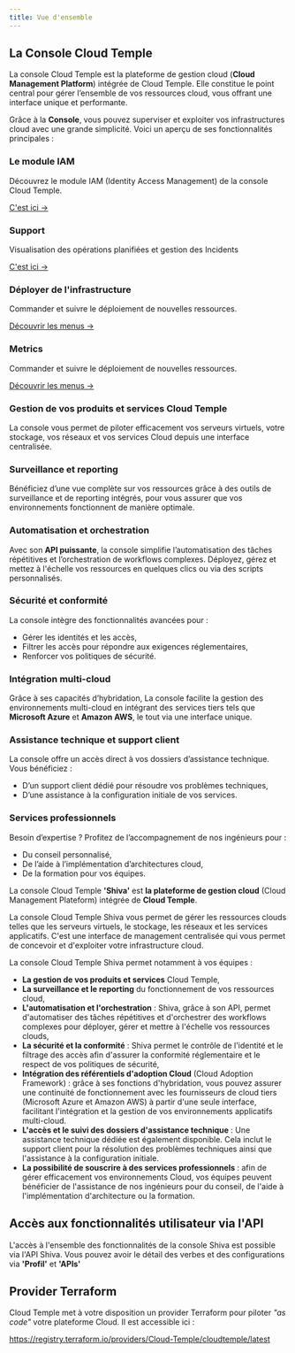 ```yaml
---
title: Vue d'ensemble
---
```


## La Console Cloud Temple

La console Cloud Temple est la plateforme de gestion cloud (**Cloud Management Platform**) intégrée de Cloud Temple. Elle constitue le point central pour gérer l’ensemble de vos ressources cloud, vous offrant une interface unique et performante.

Grâce à la **Console**, vous pouvez superviser et exploiter vos infrastructures cloud avec une grande simplicité. Voici un aperçu de ses fonctionnalités principales :


<div class="card-grid">

  <div class="card">
    <h3>Le module IAM</h3>
    <p>Découvrez le module IAM (Identity Access Management) de la console Cloud Temple.</p>
    <a href="console/iam" class="card-link">C'est ici &rarr;</a>
  </div>

  <div class="card">
    <h3>Support</h3>
    <p>Visualisation des opérations planifiées et gestion des Incidents</p>
    <a href="console/status" class="card-link">C'est ici &rarr;</a>
  </div>

  <div class="card">
    <h3>Déployer de l'infrastructure</h3>
    <p>Commander et suivre le déploiement de nouvelles ressources.</p>
    <a href="console/orders" class="card-link">Découvrir les menus &rarr;</a>
  </div>

  <div class="card">
    <h3>Metrics</h3>
    <p>Commander et suivre le déploiement de nouvelles ressources.</p>
    <a href="console/metrics/concepts" class="card-link">Découvrir les menus &rarr;</a>
  </div>

</div>

### Gestion de vos produits et services Cloud Temple
La console vous permet de piloter efficacement vos serveurs virtuels, votre stockage, vos réseaux et vos services Cloud depuis une interface centralisée.

### Surveillance et reporting
Bénéficiez d’une vue complète sur vos ressources grâce à des outils de surveillance et de reporting intégrés, pour vous assurer que vos environnements fonctionnent de manière optimale.

### Automatisation et orchestration
Avec son **API puissante**, la console simplifie l’automatisation des tâches répétitives et l’orchestration de workflows complexes. Déployez, gérez et mettez à l'échelle vos ressources en quelques clics ou via des scripts personnalisés.

### Sécurité et conformité
La console intègre des fonctionnalités avancées pour :
- Gérer les identités et les accès,
- Filtrer les accès pour répondre aux exigences réglementaires,
- Renforcer vos politiques de sécurité.

### Intégration multi-cloud
Grâce à ses capacités d’hybridation, La console facilite la gestion des environnements multi-cloud en intégrant des services tiers tels que **Microsoft Azure** et **Amazon AWS**, le tout via une interface unique.

### Assistance technique et support client
La console offre un accès direct à vos dossiers d’assistance technique. Vous bénéficiez :
- D’un support client dédié pour résoudre vos problèmes techniques,
- D’une assistance à la configuration initiale de vos services.

### Services professionnels
Besoin d’expertise ? Profitez de l’accompagnement de nos ingénieurs pour :
- Du conseil personnalisé,
- De l’aide à l’implémentation d’architectures cloud,
- De la formation pour vos équipes.

La console Cloud Temple __'Shiva'__ est __la plateforme de gestion cloud__ (Cloud Management Plateform) intégrée de __Cloud Temple__.

La console Cloud Temple Shiva vous permet de gérer les ressources clouds telles que les serveurs virtuels, le stockage, les réseaux et les services applicatifs.
C'est une interface de management centralisée qui vous permet de concevoir et d'exploiter votre infrastructure cloud.

La console Cloud Temple Shiva permet notamment à vos équipes :

- __La gestion de vos produits et services__ Cloud Temple,
- __La surveillance et le reporting__ du fonctionnement de vos ressources cloud,
- __L'automatisation et l'orchestration__ : Shiva, grâce à son API, permet d'automatiser des tâches répétitives et d'orchestrer des workflows complexes pour déployer, gérer et mettre à l'échelle vos ressources clouds,
- __La sécurité et la conformité__ : Shiva permet le contrôle de l'identité et le filtrage des accès afin d'assurer la conformité réglementaire et le respect de vos politiques de sécurité,
- __Intégration des référentiels d'adoption Cloud__ (Cloud Adoption Framework) : grâce à ses fonctions d'hybridation, vous pouvez assurer une continuité de fonctionnement avec les fournisseurs de cloud tiers (Microsoft Azure et Amazon AWS) à partir d'une seule interface, facilitant l'intégration et la gestion de vos environnements applicatifs multi-cloud.
- __L'accès et le suivi des dossiers d'assistance technique__ : Une assistance technique dédiée est également disponible. Cela inclut le support client pour la résolution des problèmes techniques ainsi que l'assistance à la configuration initiale.
- __La possibilité de souscrire à des services professionnels__ : afin de gérer efficacement vos environnements Cloud, vos équipes peuvent bénéficier de l'assistance de nos ingénieurs pour du conseil, de l'aide à l'implémentation d'architecture ou la formation.

## Accès aux fonctionnalités utilisateur via l'API

L'accès à l'ensemble des fonctionnalités de la console Shiva est possible via l'API Shiva.
Vous pouvez avoir le détail des verbes et des configurations via __'Profil'__ et __'APIs'__

## Provider Terraform

Cloud Temple met à votre disposition un provider Terraform pour piloter *"as code"* votre plateforme Cloud. Il est accessible ici :

https://registry.terraform.io/providers/Cloud-Temple/cloudtemple/latest
